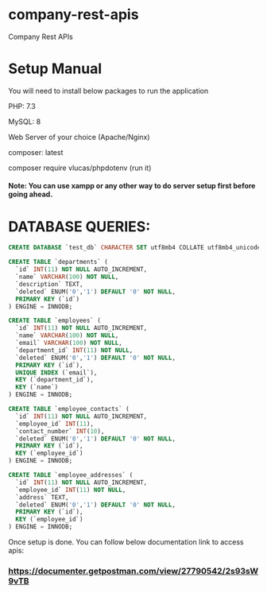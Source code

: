 # company-rest-apis
Company Rest APIs

# Setup Manual

You will need to install below packages to run the application

PHP: 7.3

MySQL: 8

Web Server of your choice (Apache/Nginx)

composer: latest

composer require vlucas/phpdotenv (run it)

#### Note: You can use xampp or any other way to do server setup first before going ahead.

# DATABASE QUERIES:
```sql
CREATE DATABASE `test_db` CHARACTER SET utf8mb4 COLLATE utf8mb4_unicode_ci;

CREATE TABLE `departments` (
  `id` INT(11) NOT NULL AUTO_INCREMENT, 
  `name` VARCHAR(100) NOT NULL, 
  `description` TEXT,
  `deleted` ENUM('0','1') DEFAULT '0' NOT NULL, 
  PRIMARY KEY (`id`)
) ENGINE = INNODB;

CREATE TABLE `employees` (
  `id` INT(11) NOT NULL AUTO_INCREMENT, 
  `name` VARCHAR(100) NOT NULL,
  `email` VARCHAR(100) NOT NULL, 
  `department_id` INT(11) NOT NULL,
  `deleted` ENUM('0','1') DEFAULT '0' NOT NULL, 
  PRIMARY KEY (`id`),
  UNIQUE INDEX (`email`), 
  KEY (`department_id`),
  KEY (`name`)
) ENGINE = INNODB;

CREATE TABLE `employee_contacts` (
  `id` INT(11) NOT NULL AUTO_INCREMENT, 
  `employee_id` INT(11), 
  `contact_number` INT(10),
  `deleted` ENUM('0','1') DEFAULT '0' NOT NULL, 
  PRIMARY KEY (`id`), 
  KEY (`employee_id`)
) ENGINE = INNODB;

CREATE TABLE `employee_addresses` (
  `id` INT(11) NOT NULL AUTO_INCREMENT, 
  `employee_id` INT(11) NOT NULL, 
  `address` TEXT,
  `deleted` ENUM('0','1') DEFAULT '0' NOT NULL, 
  PRIMARY KEY (`id`), 
  KEY (`employee_id`)
) ENGINE = INNODB;
```

Once setup is done. You can follow below documentation link to access apis:

### https://documenter.getpostman.com/view/27790542/2s93sW9vTB
